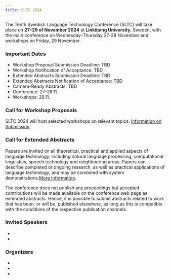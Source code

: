 ```yaml
---
title: SLTC 2024
---
```


The Tenth Swedish Language Technology Conference (SLTC) will take place on **27–29 of November 2024** at **Linköping University**, Sweden, with the main conference on Wednesday–Thursday 27-28 November and workshops on Friday, 29 November.

### Important Dates

* Workshop Proposal Submission Deadline: TBD
* Workshop Notification of Acceptance: TBD
* Extended Abstracts Submission Deadline: TBD
* Extended Abstracts Notification of Acceptance: TBD
* Camera-Ready Abstracts: TBD 
* Conference: 27-28.11. 
* Workshops: 29.11. 

### Call for Workshop Proposals

SLTC 2024 will host selected workshops on relevant topics. [Information on Submission](cfw).

### Call for Extended Abstracts

Papers are invited on all theoretical, practical and applied aspects of language technology, including natural language processing, computational linguistics, speech technology and neighbouring areas. Papers can describe completed or ongoing research, as well as practical applications of language technology, and may be combined with system demonstrations.[More Information](cfp).

The conference does not publish any proceedings but accepted contributions will be made available on the conference web page as extended abstracts. Hence, it is possible to submit abstracts related to work that has been, or will be, published elsewhere, as long as this is compatible with the conditions of the respective publication channels.

### Invited Speakers

*
*

### Organizers 

*
*
*

